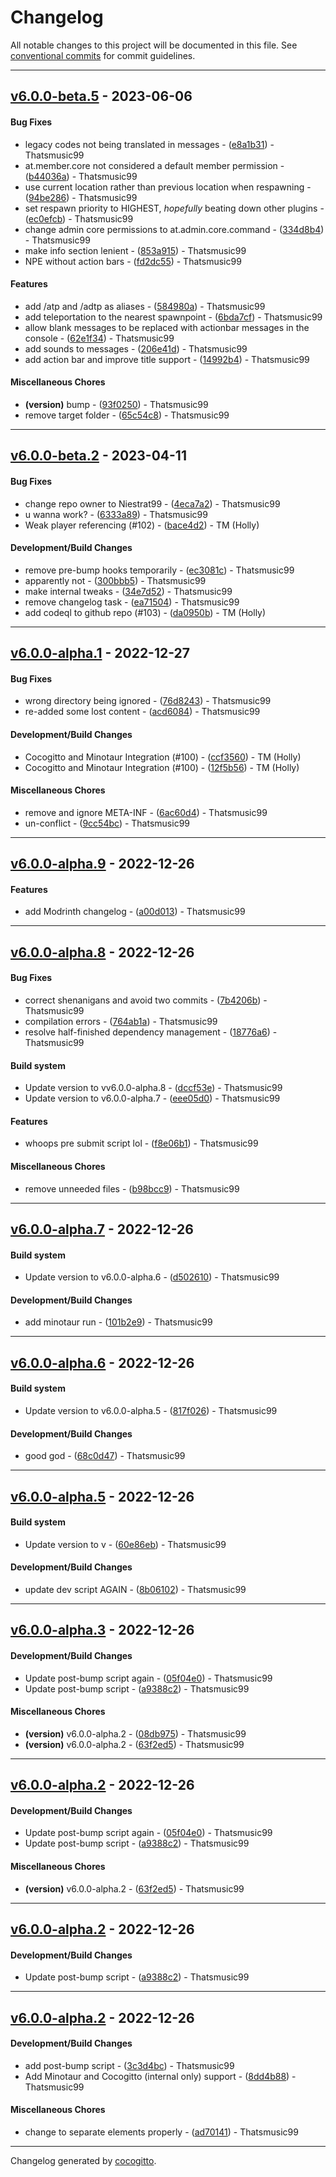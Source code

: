# Changelog
All notable changes to this project will be documented in this file. See [conventional commits](https://www.conventionalcommits.org/) for commit guidelines.

- - -
## [v6.0.0-beta.5](https://github.com/Niestrat99/AT-Rewritten/compare/v6.0.0-beta.4..v6.0.0-beta.5) - 2023-06-06
#### Bug Fixes
- legacy codes not being translated in messages - ([e8a1b31](https://github.com/Niestrat99/AT-Rewritten/commit/e8a1b31c4a42403b11eaea8e0c37d3174e545127)) - Thatsmusic99
- at.member.core not considered a default member permission - ([b44036a](https://github.com/Niestrat99/AT-Rewritten/commit/b44036ab93926551605575db9126823421d38e5d)) - Thatsmusic99
- use current location rather than previous location when respawning - ([94be286](https://github.com/Niestrat99/AT-Rewritten/commit/94be2869108cdad96159afd8273184439bbfc377)) - Thatsmusic99
- set respawn priority to HIGHEST, *hopefully* beating down other plugins - ([ec0efcb](https://github.com/Niestrat99/AT-Rewritten/commit/ec0efcb6f09b429a6e482ea75c60a9951cf97b5e)) - Thatsmusic99
- change admin core permissions to at.admin.core.command - ([334d8b4](https://github.com/Niestrat99/AT-Rewritten/commit/334d8b4417ab9ee14274fb07e492e47c6c8d868d)) - Thatsmusic99
- make info section lenient - ([853a915](https://github.com/Niestrat99/AT-Rewritten/commit/853a91507a47c43b77ab19fddf834a5cfff6ad46)) - Thatsmusic99
- NPE without action bars - ([fd2dc55](https://github.com/Niestrat99/AT-Rewritten/commit/fd2dc55fba3f1c264981335ba297c9dcdfaa3b5e)) - Thatsmusic99
#### Features
- add /atp and /adtp as aliases - ([584980a](https://github.com/Niestrat99/AT-Rewritten/commit/584980a6a7f400ff43dafcbdf8c1fe4f905ef158)) - Thatsmusic99
- add teleportation to the nearest spawnpoint - ([6bda7cf](https://github.com/Niestrat99/AT-Rewritten/commit/6bda7cf676aef1cf1727217724cc60c811ed64ad)) - Thatsmusic99
- allow blank messages to be replaced with actionbar messages in the console - ([62e1f34](https://github.com/Niestrat99/AT-Rewritten/commit/62e1f34cf2aaaecf75f4cc9699bd718521232a91)) - Thatsmusic99
- add sounds to messages - ([206e41d](https://github.com/Niestrat99/AT-Rewritten/commit/206e41d4d9e2d1d40bc17528b8e4014814f7551d)) - Thatsmusic99
- add action bar and improve title support - ([14992b4](https://github.com/Niestrat99/AT-Rewritten/commit/14992b475829bf58ffce0ed3e738d8b51a03999c)) - Thatsmusic99
#### Miscellaneous Chores
- **(version)** bump - ([93f0250](https://github.com/Niestrat99/AT-Rewritten/commit/93f025025b6fcf295e8866cd4fe7d68c17d3b558)) - Thatsmusic99
- remove target folder - ([65c54c8](https://github.com/Niestrat99/AT-Rewritten/commit/65c54c868701e075dd32bf625412aada7ca5ac95)) - Thatsmusic99

- - -

## [v6.0.0-beta.2](https://github.com/Niestrat99/AT-Rewritten/compare/v6.0.0-beta.1..v6.0.0-beta.2) - 2023-04-11
#### Bug Fixes
- change repo owner to Niestrat99 - ([4eca7a2](https://github.com/Niestrat99/AT-Rewritten/commit/4eca7a284e5c5de98f1ed9ba545d39d34a9c1129)) - Thatsmusic99
- u wanna work? - ([6333a89](https://github.com/Niestrat99/AT-Rewritten/commit/6333a89d75627b3126679728feb1b04b0cda2d93)) - Thatsmusic99
- Weak player referencing (#102) - ([bace4d2](https://github.com/Niestrat99/AT-Rewritten/commit/bace4d2647728451a6febf77ead4a23ea065f8f5)) - TM (Holly)
#### Development/Build Changes
- remove pre-bump hooks temporarily - ([ec3081c](https://github.com/Niestrat99/AT-Rewritten/commit/ec3081cd70fcff02ca88dfd2bdc28c1806048e58)) - Thatsmusic99
- apparently not - ([300bbb5](https://github.com/Niestrat99/AT-Rewritten/commit/300bbb54841ffb6b1d1c1c83ac3a8fb5dd59edfe)) - Thatsmusic99
- make internal tweaks - ([34e7d52](https://github.com/Niestrat99/AT-Rewritten/commit/34e7d5258e8ea36221f78baa86eeed4ae795d9b6)) - Thatsmusic99
- remove changelog task - ([ea71504](https://github.com/Niestrat99/AT-Rewritten/commit/ea71504361b85eaa1701262b7610bd69ba950de4)) - Thatsmusic99
- add codeql to github repo (#103) - ([da0950b](https://github.com/Niestrat99/AT-Rewritten/commit/da0950bb1c830355e037e0e50670f28db0bad830)) - TM (Holly)

- - -

## [v6.0.0-alpha.1](https://github.com/Thatsmusic99/AT-Rewritten/compare/v6.0.0-alpha.9..v6.0.0-alpha.1) - 2022-12-27
#### Bug Fixes
- wrong directory being ignored - ([76d8243](https://github.com/Thatsmusic99/AT-Rewritten/commit/76d8243641790d5821be0d9f1b32399617f58b97)) - Thatsmusic99
- re-added some lost content - ([acd6084](https://github.com/Thatsmusic99/AT-Rewritten/commit/acd60849bd553144b29e6720c1c1577389739bb4)) - Thatsmusic99
#### Development/Build Changes
- Cocogitto and Minotaur Integration (#100) - ([ccf3560](https://github.com/Thatsmusic99/AT-Rewritten/commit/ccf35605e19ba644ea64c461be74383a24746e6f)) - TM (Holly)
- Cocogitto and Minotaur Integration (#100) - ([12f5b56](https://github.com/Thatsmusic99/AT-Rewritten/commit/12f5b56a031759818e9a0477b08b5972f76e8129)) - TM (Holly)
#### Miscellaneous Chores
- remove and ignore META-INF - ([6ac60d4](https://github.com/Thatsmusic99/AT-Rewritten/commit/6ac60d4964694fad72deab690b56f00f3ec59c58)) - Thatsmusic99
- un-conflict - ([9cc54bc](https://github.com/Thatsmusic99/AT-Rewritten/commit/9cc54bc765c8c2e7362ae58e5ff367369de0a03e)) - Thatsmusic99

- - -

## [v6.0.0-alpha.9](https://github.com/Thatsmusic99/AT-Rewritten/compare/v6.0.0-alpha.8..v6.0.0-alpha.9) - 2022-12-26
#### Features
- add Modrinth changelog - ([a00d013](https://github.com/Thatsmusic99/AT-Rewritten/commit/a00d01379b110c9ed8810f3a97b290ba0e1af1a3)) - Thatsmusic99

- - -

## [v6.0.0-alpha.8](https://github.com/Thatsmusic99/AT-Rewritten/compare/v6.0.0-alpha.7..v6.0.0-alpha.8) - 2022-12-26
#### Bug Fixes
- correct shenanigans and avoid two commits - ([7b4206b](https://github.com/Thatsmusic99/AT-Rewritten/commit/7b4206b78f6c26a31519215c90fa9800f34b1d02)) - Thatsmusic99
- compilation errors - ([764ab1a](https://github.com/Thatsmusic99/AT-Rewritten/commit/764ab1a18d878783eed7650a315e3434c30bd791)) - Thatsmusic99
- resolve half-finished dependency management - ([18776a6](https://github.com/Thatsmusic99/AT-Rewritten/commit/18776a600704e3083d197f30fda3d4054d608530)) - Thatsmusic99
#### Build system
- Update version to vv6.0.0-alpha.8 - ([dccf53e](https://github.com/Thatsmusic99/AT-Rewritten/commit/dccf53ee9d527c0edf4aa4cc80320e0ca1ef62f9)) - Thatsmusic99
- Update version to v6.0.0-alpha.7 - ([eee05d0](https://github.com/Thatsmusic99/AT-Rewritten/commit/eee05d04f279afce35c48650bdc61261d1a93a5f)) - Thatsmusic99
#### Features
- whoops pre submit script lol - ([f8e06b1](https://github.com/Thatsmusic99/AT-Rewritten/commit/f8e06b185420f6268fe8960f9d28b4429c310aa4)) - Thatsmusic99
#### Miscellaneous Chores
- remove unneeded files - ([b98bcc9](https://github.com/Thatsmusic99/AT-Rewritten/commit/b98bcc9ec5763b356cac03be339c85f85b0faa06)) - Thatsmusic99

- - -

## [v6.0.0-alpha.7](https://github.com/Thatsmusic99/AT-Rewritten/compare/v6.0.0-alpha.6..v6.0.0-alpha.7) - 2022-12-26
#### Build system
- Update version to v6.0.0-alpha.6 - ([d502610](https://github.com/Thatsmusic99/AT-Rewritten/commit/d50261076ea3c49009f69b166a0cb3f3f73ff826)) - Thatsmusic99
#### Development/Build Changes
- add minotaur run - ([101b2e9](https://github.com/Thatsmusic99/AT-Rewritten/commit/101b2e98d8f5d0ff136f85b196ad29854edbc00e)) - Thatsmusic99

- - -

## [v6.0.0-alpha.6](https://github.com/Thatsmusic99/AT-Rewritten/compare/v6.0.0-alpha.5..v6.0.0-alpha.6) - 2022-12-26
#### Build system
- Update version to v6.0.0-alpha.5 - ([817f026](https://github.com/Thatsmusic99/AT-Rewritten/commit/817f0260e0b07c3a629875bc452c91cd74661238)) - Thatsmusic99
#### Development/Build Changes
- good god - ([68c0d47](https://github.com/Thatsmusic99/AT-Rewritten/commit/68c0d47750bc3e18ef965a942a26c9c026c06a3f)) - Thatsmusic99

- - -

## [v6.0.0-alpha.5](https://github.com/Thatsmusic99/AT-Rewritten/compare/v6.0.0-alpha.3..v6.0.0-alpha.5) - 2022-12-26
#### Build system
- Update version to v - ([60e86eb](https://github.com/Thatsmusic99/AT-Rewritten/commit/60e86ebcd10fa8e4cc7f970fae16bc335841a513)) - Thatsmusic99
#### Development/Build Changes
- update dev script AGAIN - ([8b06102](https://github.com/Thatsmusic99/AT-Rewritten/commit/8b061024c5b9be22806c501ebf79ca0603647518)) - Thatsmusic99

- - -

## [v6.0.0-alpha.3](https://github.com/Thatsmusic99/AT-Rewritten/compare/v6.0.0-alpha.2..v6.0.0-alpha.3) - 2022-12-26
#### Development/Build Changes
- Update post-bump script again - ([05f04e0](https://github.com/Thatsmusic99/AT-Rewritten/commit/05f04e065e1a36f433847535ba999f5ee1adaecc)) - Thatsmusic99
- Update post-bump script - ([a9388c2](https://github.com/Thatsmusic99/AT-Rewritten/commit/a9388c2eb32704a8a1f9c1df3d05f5f2a0b24d78)) - Thatsmusic99
#### Miscellaneous Chores
- **(version)** v6.0.0-alpha.2 - ([08db975](https://github.com/Thatsmusic99/AT-Rewritten/commit/08db9750cea51d0c4cfc12fa8cc71819ea78d922)) - Thatsmusic99
- **(version)** v6.0.0-alpha.2 - ([63f2ed5](https://github.com/Thatsmusic99/AT-Rewritten/commit/63f2ed5e2ca8338dc4a63b9f3347de57a1d7ed50)) - Thatsmusic99

- - -

## [v6.0.0-alpha.2](https://github.com/Thatsmusic99/AT-Rewritten/compare/v6.0.0-alpha.2..v6.0.0-alpha.2) - 2022-12-26
#### Development/Build Changes
- Update post-bump script again - ([05f04e0](https://github.com/Thatsmusic99/AT-Rewritten/commit/05f04e065e1a36f433847535ba999f5ee1adaecc)) - Thatsmusic99
- Update post-bump script - ([a9388c2](https://github.com/Thatsmusic99/AT-Rewritten/commit/a9388c2eb32704a8a1f9c1df3d05f5f2a0b24d78)) - Thatsmusic99
#### Miscellaneous Chores
- **(version)** v6.0.0-alpha.2 - ([63f2ed5](https://github.com/Thatsmusic99/AT-Rewritten/commit/63f2ed5e2ca8338dc4a63b9f3347de57a1d7ed50)) - Thatsmusic99

- - -

## [v6.0.0-alpha.2](https://github.com/Thatsmusic99/AT-Rewritten/compare/v6.0.0-alpha.2..v6.0.0-alpha.2) - 2022-12-26
#### Development/Build Changes
- Update post-bump script - ([a9388c2](https://github.com/Thatsmusic99/AT-Rewritten/commit/a9388c2eb32704a8a1f9c1df3d05f5f2a0b24d78)) - Thatsmusic99

- - -

## [v6.0.0-alpha.2](https://github.com/Thatsmusic99/AT-Rewritten/compare/v5.4.6-SNAPSHOT-3..v6.0.0-alpha.2) - 2022-12-26
#### Development/Build Changes
- add post-bump script - ([3c3d4bc](https://github.com/Thatsmusic99/AT-Rewritten/commit/3c3d4bcccc7cdf4261d06e11d90c62a55c67a87b)) - Thatsmusic99
- Add Minotaur and Cocogitto (internal only) support - ([8dd4b88](https://github.com/Thatsmusic99/AT-Rewritten/commit/8dd4b8826d883ec60a33e7c88eadb5ab5b40e6bc)) - Thatsmusic99
#### Miscellaneous Chores
- change to separate elements properly - ([ad70141](https://github.com/Thatsmusic99/AT-Rewritten/commit/ad701411f530054388527c8f121da07b2a60d7cc)) - Thatsmusic99

- - -

Changelog generated by [cocogitto](https://github.com/cocogitto/cocogitto).